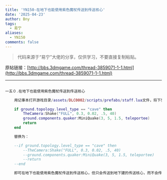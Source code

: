 ```yaml
---
title: 'YN150-在地下也能使用紫色魔杖传送到传送核心'
date: '2025-04-23'
author: Bny
tags:
  - 易宁
aliases:
  - YN150
comments: false
---
```


> 代码来源于“易宁”大佬的分享，仅供学习，不要直接复制粘贴。

原帖链接：[http://bbs.3dmgame.com/thread-3859071-1-1.html](http://bbs.3dmgame.com/thread-3859071-1-1.html)

---

```lua  

一五０.在地下也能使用紫色魔杖传送到传送核心	用记事本打开游戏目录/assets/DLC0002/scripts/prefabs/staff.lua文件，将下列内容：	if ground.topology.level_type == "cave" then		TheCamera:Shake("FULL", 0.3, 0.02, .5, 40)		ground.components.quaker:MiniQuake(3, 5, 1.5, teleportee)	 		return	end	替换为：	--if ground.topology.level_type == "cave" then		--TheCamera:Shake("FULL", 0.3, 0.02, .5, 40)		--ground.components.quaker:MiniQuake(3, 5, 1.5, teleportee)	 		--return	--end	即可在地下也能使用紫色魔杖传送到传送核心，但只会传送到地下建的传送核心，而不会传送到地上

```  


